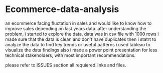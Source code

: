 # Ecommerce-data-analysis

an ecommerce facing fluctation in sales and would like to know how to improve sales depending on last years data.
after understanding the problem, i started to explore the data, data was in csv file with 1000 rows
i made sure that the data is clean and don't have duplicates
then i statrt to analyze the data to find key trends or useful patterns
i used tableau to visualize the data findings 
also i made a power point presentation for less technical stakeholders, with most important recommendations.

please refer to ISSUES section all requiered links and files.
